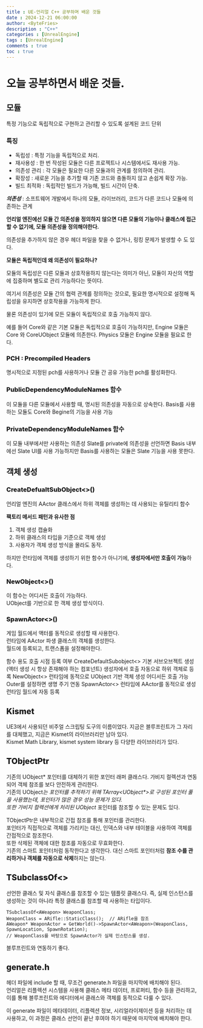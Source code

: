 ```yaml
---
title : UE-언리얼 C++ 공부하며 배운 것들
date : 2024-12-21 06:00:00
author: <ByteFries>
description : "C++"
categories : [UnrealEngine]
tags : [UnrealEngine]
comments : true
toc : true
---
```


# <span style = "font-weight: 800;">오늘 공부하면서 배운 것들.</span>

## <span style = "font-weight: 800;">모듈</span>
 특정 기능으로 독립적으로 구현하고 관리할 수 있도록 설계된 코드 단위
### <span style = "font-weight: 800;">특징</span>
- 독립성 : 특정 기능을 독립적으로 처리.
- 재사용성 : 한 번 작성된 모듈은 다른 프로젝트나 시스템에서도 재사용 가능.
- 의존성 관리 : 각 모듈은 필요한 다른 모듈과의 관계를 정의하여 관리.
- 확장성 : 새로운 기능을 추가할 때 기존 코드와 충돌하지 않고 손쉽게 확장 가능.
- 빌드 최적화 : 독립적인 빌드가 가능해, 빌드 시간이 단축.


***의존성***
 : 소프트웨어 개발에서 하나의 모듈, 라이브러리, 코드가 다른 코드나 모듈에 의존하는 관계

**언리얼 엔진에선 모듈 간 의존성을 정의하지 않으면 다른 모듈의 기능이나 클래스에 접근할 수 없기에, 모듈 의존성을 정의해야한다.**

의존성을 추가하지 않은 경우 헤더 파일을 찾을 수 없거나, 링킹 문제가 발생할 수 도 있다.

**모듈은 독립적인데 왜 의존성이 필요하나?**

모듈의 독립성은 다른 모듈과 상호작용하지 않는다는 의미가 아닌, 모듈이 자신의 역할에 집중하며 별도로 관리 가능하다는 뜻이다.

여기서 의존성은 모듈 간의 협력 관계를 정의하는 것으로, 필요한 명시적으로 설정해 독립성을 유지하면 상호작용을 가능하게 한다.

물론 의존성이 있기에 모든 모듈이 독립적으로 호출 가능하지 않다.

예를 들어 Core와 같은 기본 모듈은 독립적으로 호출이 가능하지만, Engine 모듈은 Core 와 CoreUObject 모듈에 의존한다.
Physics 모듈은 Engine 모듈을 필요로 한다.


### <span style = "font-weight: 800;">PCH : Precompiled Headers</span>

명시적으로 지정된 pch를 사용하거나 모듈 간 공유 가능한 pch를 활성화한다.

### <span style = "font-weight: 800;">PublicDependencyModuleNames 함수</span>
이 모듈을 다른 모듈에서 사용할 때, 명시된 의존성을 자동으로 상속한다.
Basis를 사용하는 모듈도 Core와 Begine의 기능을 사용 가능

### <span style = "font-weight: 800;">PrivateDependencyModuleNames 함수</span>
이 모듈 내부에서만 사용하는 의존성
Slate를 private에 의존성을 선언하면 Basis 내부에선 Slate UI를 사용 가능하지만 Basis를 사용하는 모듈은 Slate 기능을 사용 못한다.

## <span style = "font-weight: 800;">객체 생성</span>

### <span style = "font-weight: 800;">CreateDefualtSubObject<>()</span>
언리얼 엔진의 AActor 클래스에서 하위 객체를 생성하는 데 사용되는 유틸리티 함수  

**팩토리 메서드 패턴과 유사한 점**  
1. 객체 생성 캡슐화  
2. 하위 클래스의 타입을 기준으로 객체 생성  
3. 사용자가 객체 생성 방식을 몰라도 동작.  

하지만 런타임에 객체를 생성하기 위한 함수가 아니기에, **생성자에서만 호출이 가능**하다.  

### <span style = "font-weight: 800;">NewObject<>()</span>
이 함수는 어디서든 호출이 가능하다.  
UObject를 기반으로 한 객체 생성 방식이다.  

### <span style = "font-weight: 800;">SpawnActor<>()</span>
게임 월드에서 액터를 동적으로 생성할 때 사용한다.  
런타임에 AActor 파생 클래스의 객체를 생성한다.  
월드에 등록되고, 트랜스폼을 설정해야한다.  

함수	용도	호출 시점	등록 여부
CreateDefaultSubobject<>	기본 서브오브젝트 생성 (액터 생성 시 항상 존재해야 하는 컴포넌트)	생성자에서 호출	자동으로 하위 객체로 등록
NewObject<>	런타임에 동적으로 UObject 기반 객체 생성	어디서든 호출 가능	Outer를 설정하면 생명 주기 연동
SpawnActor<>	런타임에 AActor를 동적으로 생성	런타임	월드에 자동 등록


## <span style = "font-weight: 800;">Kismet</span>
UE3에서 사용되던 비주얼 스크립팅 도구의 이름이었다. 지금은 블루프린트가 그 자리를 대체했고, 지금은 Kismet의 라이브러리만 남아 있다.  
Kismet Math Library, kismet system library 등 다양한 라이브러리가 있다.  

## <span style = "font-weight: 800;">TObjectPtr</span>
기존의 UObject* 포인터를 대체하기 위한 포인터 래퍼 클래스다. 가비지 컬렉션과 연동되어 객체 참조를 보다 안전하게 관리한다.  
기존의 UObject*는 포인터를 추적하기 위해 TArray&lt;UObject\*&gt;로 구성된 포인터 풀을 사용했는데, 포인터가 많은 경우 성능 문제가 있다.  
또한 가비지 컬렉션에게 처리된 UObject* 포인터를 참조할 수 있는 문제도 있다.  

TObjectPtr은 내부적으로 간접 참조를 통해 포인터를 관리한다.  
포인터가 직접적으로 객체를 가리키는 대신, 인덱스와 내부 테이블을 사용하여 객체를 간접적으로 참조한다.  
또한 삭제된 객체에 대한 참조를 자동으로 무효화한다.  
기존의 스마트 포인터처럼 동작한다고 생각한다. 대신 스마트 포인터처럼 **참조 수를 관리하거나 객체를 자동으로 삭제**하지는 않는다.  


## <span style = "font-weight: 800;">TSubclassOf<></span>
선언한 클래스 및 자식 클래스를 참조할 수 있는 템플릿 클래스다. 즉, 실제 인스턴스를 생성하는 것이 아니라 특정 클래스를 참조할 때 사용하는 타입이다.  
```
TSubclassOf<AWeapon> WeaponClass;
WeaponClass = ARifle::StaticClass();  // ARifle을 참조
AWeapon* WeaponActor = GetWorld()->SpawnActor<AWeapon>(WeaponClass, SpawnLocation, SpawnRotation); 
// WeaponClass를 바탕으로 SpawnActor가 실제 인스턴스를 생성.
```
블루프린트와 연동하기 좋다.

## <span style = "font-weight: 800;">generate.h</span>
헤더 파일에 include 할 때, 무조건 generate.h 파일을 마지막에 배치해야 된다.  
언리얼은 리플렉션 시스템을 사용해 클래스 메타 데이터, 프로퍼티, 함수 등을 관리하고,  
이를 통해 블루프린트와 에디터에서 클래스와 객체를 동적으로 다룰 수 있다.  

이 generate 파일이 메타데이터, 리플렉션 정보, 시리얼라이제이션 등을 처리하는 데 사용하고, 이 과정은 클래스 선언이 끝난 후여야 하기 때문에 마지막에 배치해야 한다.  
